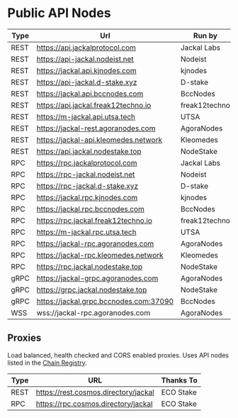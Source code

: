 # Public API Nodes

| Type | Url                                    | Run by        |
|------|----------------------------------------|---------------|
| REST | https://api.jackalprotocol.com         | Jackal Labs   |
| REST | https://api-jackal.nodeist.net         | Nodeist       |
| REST | https://jackal.api.kjnodes.com         | kjnodes       |
| REST | https://api-jackal.d-stake.xyz         | D-stake       |
| REST | https://jackal.api.bccnodes.com        | BccNodes      |
| REST | https://api.jackal.freak12techno.io    | freak12techno |
| REST | https://m-jackal.api.utsa.tech         | UTSA          |
| REST | https://jackal-rest.agoranodes.com     | AgoraNodes    |
| REST | https://jackal-api.kleomedes.network   | Kleomedes     |
| REST | https://api.jackal.nodestake.top       | NodeStake     |
| RPC  | https://rpc.jackalprotocol.com         | Jackal Labs   |
| RPC  | https://rpc-jackal.nodeist.net         | Nodeist       |
| RPC  | https://rpc-jackal.d-stake.xyz         | D-stake       |
| RPC  | https://jackal.rpc.kjnodes.com         | kjnodes       |
| RPC  | https://jackal.rpc.bccnodes.com        | BccNodes      |
| RPC  | https://rpc.jackal.freak12techno.io    | freak12techno |
| RPC  | https://m-jackal.rpc.utsa.tech         | UTSA          |
| RPC  | https://jackal-rpc.agoranodes.com      | AgoraNodes    |
| RPC  | https://jackal-rpc.kleomedes.network   | Kleomedes     |
| RPC  | https://rpc.jackal.nodestake.top       | NodeStake     |
| gRPC | https://jackal-grpc.agoranodes.com     | AgoraNodes    |
| gRPC | https://grpc.jackal.nodestake.top      | NodeStake     |
| gRPC | https://jackal.grpc.bccnodes.com:37090 | BccNodes      |
| WSS  | wss://jackal-rpc.agoranodes.com        | AgoraNodes    |

## Proxies

Load balanced, health checked and CORS enabled proxies. Uses API nodes listed in the [Chain Registry](https://github.com/cosmos/chain-registry/blob/master/jackal/chain.json#L82).

| Type | URL                                  | Thanks To |
|------|--------------------------------------|-----------|
| REST | https://rest.cosmos.directory/jackal | ECO Stake |
| RPC  | https://rpc.cosmos.directory/jackal  | ECO Stake |
